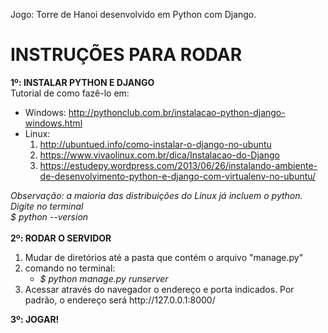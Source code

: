 Jogo: Torre de Hanoi desenvolvido em Python com Django.

<h1>INSTRUÇÕES PARA RODAR</h1>

<strong>1º: INSTALAR PYTHON E DJANGO</strong> <br/>
Tutorial de como fazê-lo em:
    <ul><li>Windows: http://pythonclub.com.br/instalacao-python-django-windows.html</li>
    <li>Linux: <ol><li>http://ubuntued.info/como-instalar-o-django-no-ubuntu</li>
        <li>https://www.vivaolinux.com.br/dica/Instalacao-do-Django</li>
        <li>https://estudepy.wordpress.com/2013/06/26/instalando-ambiente-de-desenvolvimento-python-e-django-com-virtualenv-no-ubuntu/</li></ol></li></ul>
<em>Observação: a maioria das distribuições do Linux já incluem o python. Digite no terminal<br> $ python --version</em><br><br>
<strong>2º: RODAR O SERVIDOR</strong><br/>
<ol>
<li>Mudar de diretórios até a pasta que contém o arquivo "manage.py"</li>
<li>comando no terminal:
    <ul><li><em>$ python manage.py runserver</em></li></li></ul>

<li>Acessar através do navegador o endereço e porta indicados. Por padrão, o endereço
    será http://127.0.0.1:8000/</li>
</ol>
<strong>3º: JOGAR!</strong>
